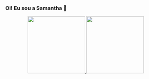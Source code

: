 ### Oi! Eu sou a Samantha 👋

<div align="center">
  <a href="https://github.com/SamGomes52">
  <img height="180em" src="https://github-readme-stats.vercel.app/api?username=SamGomes52&show_icons=true&theme=dracula&include_all_commits=true&count_private=true"/>
  <img height="180em" src="https://github-readme-stats.vercel.app/api/top-langs/?username=SamGomes52&layout=compact&langs_count=7&theme=dracula"/>
</div>
